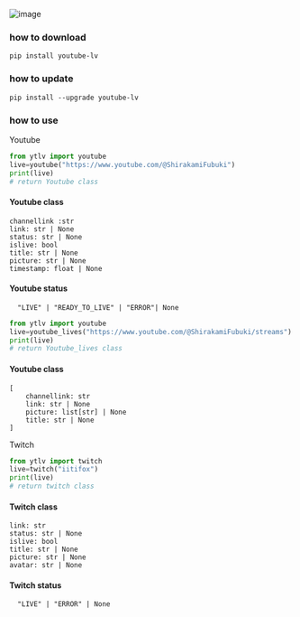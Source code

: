 ![image](https://shields.io/pypi/pyversions/youtube-lv)

### how to download

`pip install youtube-lv`

### how to update

`pip install --upgrade youtube-lv`

### how to use

Youtube

```python
from ytlv import youtube
live=youtube("https://www.youtube.com/@ShirakamiFubuki")
print(live)
# return Youtube class
```

#### Youtube class

    channellink :str
    link: str | None
    status: str | None
    islive: bool
    title: str | None
    picture: str | None
    timestamp: float | None

#### Youtube status

      "LIVE" | "READY_TO_LIVE" | "ERROR"| None

```python
from ytlv import youtube
live=youtube_lives("https://www.youtube.com/@ShirakamiFubuki/streams")
print(live)
# return Youtube_lives class
```

#### Youtube class

    [
        channellink: str
        link: str | None
        picture: list[str] | None
        title: str | None
    ]

Twitch

```python
from ytlv import twitch
live=twitch("iitifox")
print(live)
# return twitch class
```

#### Twitch class

    link: str
    status: str | None
    islive: bool
    title: str | None
    picture: str | None
    avatar: str | None

#### Twitch status

      "LIVE" | "ERROR" | None

